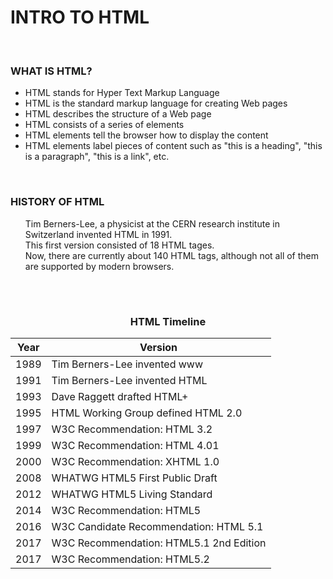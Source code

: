 <html>
  <head>
    <h1>INTRO TO HTML</h1>
  </head>
  <br>
  <h3>WHAT IS HTML?</h3>
    
  <p>
    <ul>
      <li>HTML stands for Hyper Text Markup Language</li>
      <li>HTML is the standard markup language for creating Web pages</li>
      <li>HTML describes the structure of a Web page</li>
      <li>HTML consists of a series of elements</li>
      <li>HTML elements tell the browser how to display the content</li>
      <li>HTML elements label pieces of content such as "this is a heading", "this is a paragraph", "this is a link", etc.</li>
    </ul>
  </p>
  <br> 
  
  <h3> HISTORY OF HTML</h3>
<P>
  <ul>
  Tim Berners-Lee, a physicist at the CERN research institute in Switzerland invented HTML in 1991. 
  <br>This first version consisted of 18 HTML tages. 
  <br>Now, there are currently about 140 HTML tags, although not all of them are supported by modern browsers.
  </ul>

</P>
<div align="center">
<br><br>
  
<h3>HTML Timeline<h/

  <div align="center">

<table>
  <thead>
    <tr>
      <th>Year</th>
      <th>Version</th>
    </tr>
  </thead>
  <tbody>
    <tr>
      <td>1989</td>
      <td>Tim Berners-Lee invented www</td>
    </tr>
    <tr>
      <td>1991</td>
      <td>Tim Berners-Lee invented HTML</td>
    </tr>
    <tr>
      <td>1993</td>
      <td>Dave Raggett drafted HTML+</td>
    </tr>
    <tr>
      <td>1995</td>
      <td>HTML Working Group defined HTML 2.0</td>
    </tr>
    <tr>
      <td>1997</td>
      <td>W3C Recommendation: HTML 3.2</td>
    </tr>
    <tr>
      <td>1999</td>
      <td>W3C Recommendation: HTML 4.01</td>
    </tr>
    <tr>
      <td>2000</td>
      <td>W3C Recommendation: XHTML 1.0</td>
    </tr>
    <tr>
      <td>2008</td>
      <td>WHATWG HTML5 First Public Draft</td>
    </tr>
    <tr>
      <td>2012</td>
      <td>WHATWG HTML5 Living Standard</td>
    </tr>
    <tr>
      <td>2014</td>
      <td>W3C Recommendation: HTML5</td>
    </tr>
    <tr>
      <td>2016</td>
      <td>W3C Candidate Recommendation: HTML 5.1</td>
    </tr>
    <tr>
      <td>2017</td>
      <td>W3C Recommendation: HTML5.1 2nd Edition</td>
    </tr>
    <tr>
      <td>2017</td>
      <td>W3C Recommendation: HTML5.2</td>
    </tr>
  </tbody>
</table>
</div>


</html>
